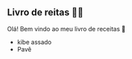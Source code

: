 ## Livro de reitas :woman_cook:

Olá! Bem vindo ao meu livro de receitas :wave:

- kibe assado
- Pavê
